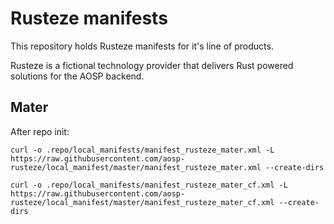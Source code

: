 # Rusteze manifests

This repository holds Rusteze manifests for it's line of products.

Rusteze is a fictional technology provider that delivers Rust powered solutions for the AOSP backend.

## Mater

After repo init:

```
curl -o .repo/local_manifests/manifest_rusteze_mater.xml -L https://raw.githubusercontent.com/aosp-rusteze/local_manifest/master/manifest_rusteze_mater.xml --create-dirs

curl -o .repo/local_manifests/manifest_rusteze_mater_cf.xml -L https://raw.githubusercontent.com/aosp-rusteze/local_manifest/master/manifest_rusteze_mater_cf.xml --create-dirs
```
